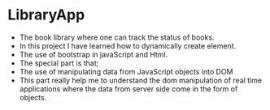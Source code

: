 # LibraryApp
- The book library where one can track the status of books.
- In this project I have learned how to dynamically create element.
- The use of bootstrap in javaScript and Html.
- The special part is that;
- The use of manipulating data from JavaScript objects into DOM
- This part really help me to understand the dom manipulation of real time applications where the data from server side come in the form of objects. 
